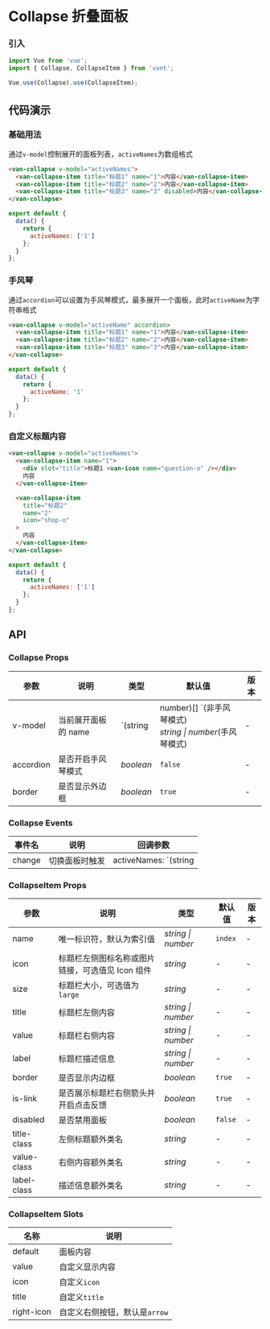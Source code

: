 # Collapse 折叠面板

### 引入

``` javascript
import Vue from 'vue';
import { Collapse, CollapseItem } from 'vant';

Vue.use(Collapse).use(CollapseItem);
```

## 代码演示

### 基础用法

通过`v-model`控制展开的面板列表，`activeNames`为数组格式

```html
<van-collapse v-model="activeNames">
  <van-collapse-item title="标题1" name="1">内容</van-collapse-item>
  <van-collapse-item title="标题2" name="2">内容</van-collapse-item>
  <van-collapse-item title="标题3" name="3" disabled>内容</van-collapse-item>
</van-collapse>
```

``` javascript
export default {
  data() {
    return {
      activeNames: ['1']
    };
  }
};
```

### 手风琴

通过`accordion`可以设置为手风琴模式，最多展开一个面板，此时`activeName`为字符串格式

```html
<van-collapse v-model="activeName" accordion>
  <van-collapse-item title="标题1" name="1">内容</van-collapse-item>
  <van-collapse-item title="标题2" name="2">内容</van-collapse-item>
  <van-collapse-item title="标题3" name="3">内容</van-collapse-item>
</van-collapse>
```

``` javascript
export default {
  data() {
    return {
      activeName: '1'
    };
  }
};
```

### 自定义标题内容

```html
<van-collapse v-model="activeNames">
  <van-collapse-item name="1">
    <div slot="title">标题1 <van-icon name="question-o" /></div>
    内容
  </van-collapse-item>

  <van-collapse-item
    title="标题2"
    name="2"
    icon="shop-o"
  >
    内容
  </van-collapse-item>
</van-collapse>
```

``` javascript
export default {
  data() {
    return {
      activeNames: ['1']
    };
  }
};
```

## API

### Collapse Props

| 参数 | 说明 | 类型 | 默认值 | 版本 |
|------|------|------|------|------|
| v-model | 当前展开面板的 name | `(string | number)[] `(非手风琴模式)<br>*string \| number*(手风琴模式) | - | - |
| accordion | 是否开启手风琴模式 | *boolean* | `false` | - |
| border | 是否显示外边框 | *boolean* | `true` | - |

### Collapse Events

| 事件名 | 说明 | 回调参数 |
|------|------|------|
| change | 切换面板时触发 | activeNames: `(string | number)[] `(非手风琴模式) / *string \| number*(手风琴模式) |

### CollapseItem Props

| 参数 | 说明 | 类型 | 默认值 | 版本 |
|------|------|------|------|------|
| name | 唯一标识符，默认为索引值 | *string \| number* | `index` | - |
| icon | 标题栏左侧图标名称或图片链接，可选值见 Icon 组件 | *string* | - | - |
| size | 标题栏大小，可选值为 `large` | *string* | - | - |
| title | 标题栏左侧内容 | *string \| number* | - | - |
| value | 标题栏右侧内容 | *string \| number* | - | - |
| label | 标题栏描述信息 | *string \| number*  | - | - |
| border | 是否显示内边框 | *boolean* | `true` | - |
| is-link | 是否展示标题栏右侧箭头并开启点击反馈 | *boolean* | `true` | - |
| disabled | 是否禁用面板 | *boolean* | `false` | - |
| title-class | 左侧标题额外类名 | *string* | - | - |
| value-class | 右侧内容额外类名 | *string* | - | - |
| label-class | 描述信息额外类名 | *string* | - | - |

### CollapseItem Slots

| 名称 | 说明 |
|------|------|
| default | 面板内容 |
| value | 自定义显示内容 |
| icon | 自定义`icon` |
| title | 自定义`title` |
| right-icon | 自定义右侧按钮，默认是`arrow` |
